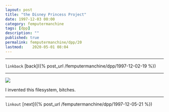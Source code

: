 ```yaml
---
layout: post
title: "the Disney Princess Project"
date: 1997-12-03 00:00
category: femputermanchine
tags: [dpp]
description: ""
published: true
permalink: femputermanchine/dpp/20
lastmod:	2020-05-01 08:04
---
```


*****
`linkback`
[back]({% post_url /femputermanchine/dpp/1997-12-02-19 %})
*****

<img src="{{ site.url }}/assets/img/dpp-20.jpg" maxwidth="1000" />

I invented this filesystem, bitches.

*****

`linkout`
[next]({% post_url /femputermanchine/dpp/1997-12-05-21 %})


